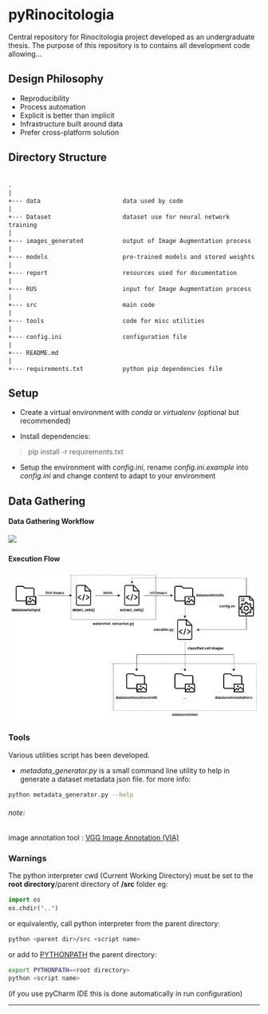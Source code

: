 # pyRinocitologia

Central repository for Rinocitologia project developed as an undergraduate thesis.
The purpose of this repository is to contains all development code allowing...




## Design Philosophy
* Reproducibility
* Process automation
* Explicit is better than implicit
* Infrastructure built around data
* Prefer cross-platform solution


## Directory Structure

```

.
|
+--- data                       data used by code 
|   
+--- Dataset                    dataset use for neural network training
|  
+--- images_generated           output of Image Augmentation process
|
+--- models                     pre-trained models and stored weights
|       
+--- report                     resources used for documentation 
|    
+--- RUS                        input for Image Augmentation process 
|
+--- src                        main code
|    
+--- tools                      code for misc utilities
|    
+--- config.ini                 configuration file  
|     
+--- README.md
|     
+--- requirements.txt           python pip dependencies file
```

## Setup
* Create a virtual environment with *conda* or *virtualenv* (optional but recommended)

* Install dependencies:
>pip install -r requirements.txt

* Setup the environment with *config.ini*, rename *config.ini.example* into *config.ini* and change content to adapt to your environment






















## Data Gathering 


#### Data Gathering Workflow
![](report/workflow_diagram.png)


#### Execution Flow
![](report/execution_flow_diagram.png)
### Tools
Various utilities script has been developed. 

* *metadata_generator.py* 
is a small command line utility to help in generate a dataset metadata json file. for more info:
```bash
python metadata_generator.py --help
```

###### note:
image annotation tool : [VGG Image Annotation (VIA)](http://www.robots.ox.ac.uk/~vgg/software/via/)

### Warnings
 The python interpreter cwd (Current Working Directory)
 must be set to the **root directory**/parent directory of __/src__ folder 
 eg:
 ```python
import os
os.chdir("..")
```
or equivalently, call python interpreter from the parent directory:
 ```bash
python <parent dir>/src <script name>
```
or add to [PYTHONPATH](https://docs.python.org/3.6/using/cmdline.html#environment-variables) the parent directory:
 ```bash
export PYTHONPATH=<root directory>
python <script name>
```


(if you use pyCharm IDE this is done automatically in run configuration)

----

